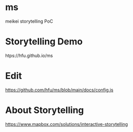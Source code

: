 # ms
meikei storytelling PoC

# Storytelling Demo
htps://hfu.github.io/ms

# Edit
https://github.com/hfu/ms/blob/main/docs/config.js

# About Storytelling
https://www.mapbox.com/solutions/interactive-storytelling
